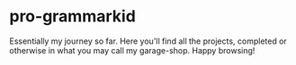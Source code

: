 # pro-grammarkid

Essentially my journey so far. Here you'll find all the projects, completed or otherwise in what you may call my garage-shop. Happy browsing!
